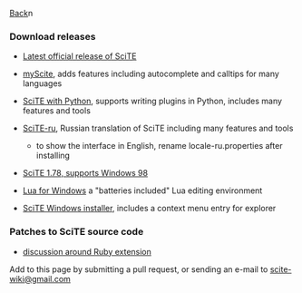 
[Back](../README.md)n

### Download releases

* [Latest official release of SciTE](https://www.scintilla.org/SciTEDownload.html)

* [myScite](https://sourceforge.net/projects/scite-webdev/?source=directory), adds features including autocomplete and calltips for many languages

* [SciTE with Python](https://github.com/downpoured/scite-with-python/blob/master/README.md), supports writing plugins in Python, includes many features and tools

* [SciTE-ru](https://bitbucket.org/scite-ru/scite-ru.bitbucket.org/wiki/Home), Russian translation of SciTE including many features and tools

    * to show the interface in English, rename locale-ru.properties after installing

* [SciTE 1.78, supports Windows 98](https://raw.githubusercontent.com/downpoured/scite-files/master/files/files/releases/scite-1.78-bin-for-Win98.zip)

* [Lua for Windows](https://github.com/rjpcomputing/luaforwindows) a "batteries included" Lua editing environment

* [SciTE Windows installer](https://www.ebswift.com/scite-text-editor-installer.html), includes a context menu entry for explorer


### Patches to SciTE source code

* [discussion around Ruby extension](https://groups.google.com/forum/#!topic/scite-interest/cl6DogvZz2k)

Add to this page by submitting a pull request, or sending an e-mail to [scite-wiki@gmail.com](scite-wiki@gmail.com)


